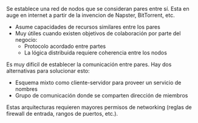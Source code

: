 Se establece una red de nodos que se consideran pares entre sí. Esta en auge en internet a partir de la invencion de Napster, BitTorrent, etc.

- Asume capacidades de recursos similares
entre los pares
- Muy útiles cuando existen objetivos de
colaboración por parte del negocio:
   - Protocolo acordado entre partes
   - La lógica distribuida requiere coherencia entre los nodos

Es muy difícil de establecer la comunicación entre pares. Hay dos alternativas para solucionar esto:

- Esquema mixto como cliente-servidor para proveer un servicio de nombres
- Grupo de comunicación donde se comparten dirección de miembros

Estas arquitecturas requieren mayores permisos de networking (reglas de firewall de entrada, rangos de puertos, etc.).
